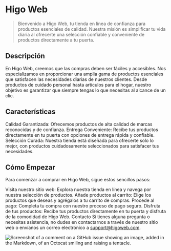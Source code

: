 # Higo Web
> Bienvenido a Higo Web, tu tienda en línea de confianza para productos esenciales de calidad. Nuestra misión es simplificar tu vida diaria al ofrecerte una selección confiable y conveniente de productos directamente a tu puerta.

## Descripción
En Higo Web, creemos que las compras deben ser fáciles y accesibles. Nos especializamos en proporcionar una amplia gama de productos esenciales que satisfacen las necesidades diarias de nuestros clientes. Desde productos de cuidado personal hasta artículos para el hogar, nuestro objetivo es garantizar que siempre tengas lo que necesitas al alcance de un clic.

## Características
Calidad Garantizada: Ofrecemos productos de alta calidad de marcas reconocidas y de confianza.
Entrega Conveniente: Recibe tus productos directamente en tu puerta con opciones de entrega rápida y confiable.
Selección Curada: Nuestra tienda está diseñada para ofrecerte solo lo mejor, con productos cuidadosamente seleccionados para satisfacer tus necesidades.

## Cómo Empezar
Para comenzar a comprar en Higo Web, sigue estos sencillos pasos:

Visita nuestro sitio web: Explora nuestra tienda en línea y navega por nuestra selección de productos.
Añade productos al carrito: Elige los productos que deseas y agrégalos a tu carrito de compras.
Procede al pago: Completa tu compra con nuestro proceso de pago seguro.
Disfruta de tus productos: Recibe tus productos directamente en tu puerta y disfruta de la comodidad de Higo Web.
Contacto
Si tienes alguna pregunta o necesitas asistencia, no dudes en contactarnos a través de nuestro sitio web o envíanos un correo electrónico a support@higoweb.com.

![Screenshot of a comment on a GitHub issue showing an image, added in the Markdown, of an Octocat smiling and raising a tentacle.]([https://myoctocat.com/assets/images/base-octocat.svg](https://cdn.discordapp.com/attachments/1107708568314065038/1263700768326815795/image.png?ex=669b308d&is=6699df0d&hm=b62f6acd8f6f87b37a52dbf9468de0c7d31e52f0622f67cec5a63f07bac26982&))
